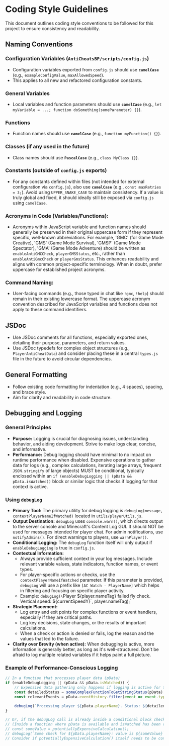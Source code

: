 # Coding Style Guidelines

This document outlines coding style conventions to be followed for this project to ensure consistency and readability.

## Naming Conventions

### Configuration Variables (`AntiCheatsBP/scripts/config.js`)
*   Configuration variables exported from `config.js` should use **`camelCase`** (e.g., `exampleConfigValue`, `maxAllowedSpeed`).
*   This applies to all new and refactored configuration constants.

### General Variables
*   Local variables and function parameters should use **`camelCase`** (e.g., `let myVariable = ...; function doSomething(someParameter) {}`).

### Functions
*   Function names should use **`camelCase`** (e.g., `function myFunction() {}`).

### Classes (if any used in the future)
*   Class names should use **`PascalCase`** (e.g., `class MyClass {}`).

### Constants (outside of `config.js` exports)
*   For any constants defined within files (not intended for external configuration via `config.js`), also use **`camelCase`** (e.g., `const maxRetries = 3;`). Avoid using `UPPER_SNAKE_CASE` to maintain consistency. If a value is truly global and fixed, it should ideally still be exposed via `config.js` using `camelCase`.

### Acronyms in Code (Variables/Functions):
*   Acronyms within JavaScript variable and function names should generally be preserved in their original uppercase form if they represent specific, well-known abbreviations. For example, 'GMC' (for Game Mode Creative), 'GMS' (Game Mode Survival), 'GMSP' (Game Mode Spectator), 'GMA' (Game Mode Adventure) should be written as `enableAntiGMCCheck`, `playerGMSStatus`, etc., rather than `enableAntiGmcCheck` or `playerGmsStatus`. This enhances readability and aligns with common project-specific terminology. When in doubt, prefer uppercase for established project acronyms.

### Command Naming:
*   User-facing commands (e.g., those typed in chat like `!gmc`, `!help`) should remain in their existing lowercase format. The uppercase acronym convention described for JavaScript variables and functions does not apply to these command identifiers.

## JSDoc
*   Use JSDoc comments for all functions, especially exported ones, detailing their purpose, parameters, and return values.
*   Use JSDoc typedefs for complex object structures (e.g., `PlayerAntiCheatData`) and consider placing these in a central `types.js` file in the future to avoid circular dependencies.

## General Formatting
*   Follow existing code formatting for indentation (e.g., 4 spaces), spacing, and brace style.
*   Aim for clarity and readability in code structure.

## Debugging and Logging
### General Principles
- **Purpose:** Logging is crucial for diagnosing issues, understanding behavior, and aiding development. Strive to make logs clear, concise, and informative.
- **Performance:** Debug logging should have minimal to no impact on runtime performance when disabled. Expensive operations to gather data for logs (e.g., complex calculations, iterating large arrays, frequent `JSON.stringify` of large objects) MUST be conditional, typically enclosed within an `if (enableDebugLogging || (pData && pData.isWatched))` block or similar logic that checks if logging for that context is active.

### Using `debugLog`
- **Primary Tool:** The primary utility for debug logging is `debugLog(message, contextPlayerNameIfWatched)` located in `utils/playerUtils.js`.
- **Output Destination:** `debugLog` uses `console.warn()`, which directs output to the server console and Minecraft's Content Log GUI. It should NOT be used for messages intended for player chat. For admin notifications, use `notifyAdmins()`. For direct warnings to players, use `warnPlayer()`.
- **Conditional Logging:** The `debugLog` function itself will only output if `enableDebugLogging` is true in `config.js`.
- **Contextual Information:**
    - Always provide sufficient context in your log messages. Include relevant variable values, state indicators, function names, or event types.
    - For player-specific actions or checks, use the `contextPlayerNameIfWatched` parameter. If this parameter is provided, `debugLog` will use a prefix like `[AC Watch - PlayerName]` which helps in filtering and focusing on specific player activity.
    - Example: `debugLog(\`Player ${player.nameTag} failed fly check. Vertical speed: ${currentSpeedY}\`, player.nameTag);`
- **Strategic Placement:**
    - Log entry and exit points for complex functions or event handlers, especially if they are critical paths.
    - Log key decisions, state changes, or the results of important calculations.
    - When a check or action is denied or fails, log the reason and the values that led to the failure.
- **Clarity over Brevity (when active):** When debugging is active, more information is generally better, as long as it's well-structured. Don't be afraid to log multiple related variables if it helps paint a full picture.

### Example of Performance-Conscious Logging

```javascript
// In a function that processes player data (pData)
if (enableDebugLogging || (pData && pData.isWatched)) {
    // Expensive data gathering only happens if logging is active for this context
    const detailedStatus = someComplexFunctionToGetStringStatus(pData);
    const relevantEvents = pData.eventHistory.filter(event => event.type === 'critical').map(event => event.id);

    debugLog(`Processing player ${pData.playerName}. Status: ${detailedStatus}. Critical Event IDs: ${JSON.stringify(relevantEvents)}.`, pData.playerName);
}

// Or, if the debugLog call is already inside a conditional block checking for isWatched:
// (Inside a function where pData is available and isWatched has been checked)
// const someValue = potentiallyExpensiveCalculation();
// debugLog(`Some check for ${pData.playerName}: value is ${someValue}`, pData.playerName);
// Consider if potentiallyExpensiveCalculation() itself needs to be conditional if it's very heavy.
```
